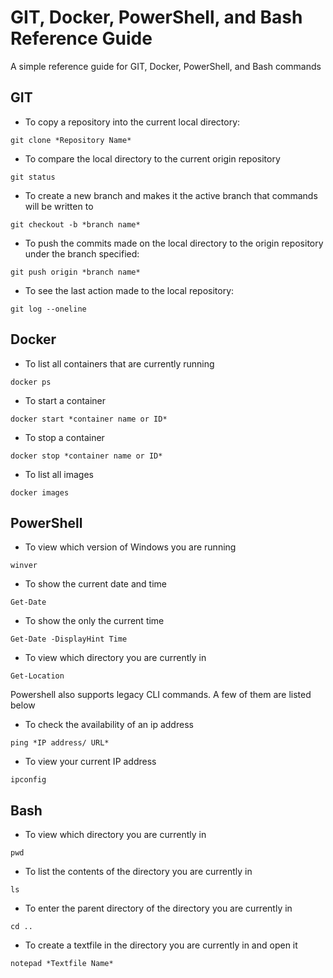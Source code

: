 # GIT, Docker, PowerShell, and Bash Reference Guide
 A simple reference guide for GIT, Docker, PowerShell, and Bash commands
## GIT
- To copy a repository into the current local directory:
```
git clone *Repository Name*
```
- To compare the local directory to the current origin repository
```
git status 
```
- To create a new branch and makes it the active branch that commands will be written to
```
git checkout -b *branch name*
```
- To push the commits made on the local directory to the origin repository under the branch specified:
```
git push origin *branch name* 
```
- To see the last action made to the local repository:
```
git log --oneline
```

## Docker
- To list all containers that are currently running
```
docker ps
```

- To start a container
```
docker start *container name or ID*
```

- To stop a container
```
docker stop *container name or ID*
```
- To list all images
```
docker images
```



## PowerShell
- To view which version of Windows you are running
```
winver
```
- To show the current date and time
```
Get-Date
```
- To show the only the current time
```
Get-Date -DisplayHint Time
```
- To view which directory you are currently in 
```
Get-Location
```
Powershell also supports legacy CLI commands. A few of them are listed below
- To check the availability of an ip address
```
ping *IP address/ URL*
```
- To view your current IP address
```
ipconfig
```

## Bash

- To view which directory you are currently in 
```
pwd
```

- To list the contents of the directory you are currently in
```
ls
```

- To enter the parent directory of the directory you are currently in
```
cd ..
```
- To create a textfile in the directory you are currently in and open it
```
notepad *Textfile Name*
```



